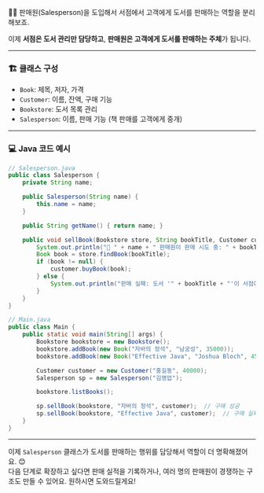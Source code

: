 🧑‍💼 판매원(Salesperson)을 도입해서 서점에서 고객에게 도서를 판매하는 역할을 분리해보죠. 

이제 **서점은 도서 관리만 담당하고**, **판매원은 고객에게 도서를 판매하는 주체**가 됩니다.

---

### 🏗️ 클래스 구성
- `Book`: 제목, 저자, 가격
- `Customer`: 이름, 잔액, 구매 기능
- `Bookstore`: 도서 목록 관리
- `Salesperson`: 이름, 판매 기능 (책 판매를 고객에게 중개)

---

### 💻 Java 코드 예시
```java
// Salesperson.java
public class Salesperson {
    private String name;

    public Salesperson(String name) {
        this.name = name;
    }

    public String getName() { return name; }

    public void sellBook(Bookstore store, String bookTitle, Customer customer) {
        System.out.println("🔔 " + name + " 판매원이 판매 시도 중: " + bookTitle);
        Book book = store.findBook(bookTitle);
        if (book != null) {
            customer.buyBook(book);
        } else {
            System.out.println("판매 실패: 도서 '" + bookTitle + "'이 서점에 없습니다.");
        }
    }
}
```

```java
// Main.java
public class Main {
    public static void main(String[] args) {
        Bookstore bookstore = new Bookstore();
        bookstore.addBook(new Book("자바의 정석", "남궁성", 35000));
        bookstore.addBook(new Book("Effective Java", "Joshua Bloch", 45000));

        Customer customer = new Customer("홍길동", 40000);
        Salesperson sp = new Salesperson("김영업");

        bookstore.listBooks();

        sp.sellBook(bookstore, "자바의 정석", customer);  // 구매 성공
        sp.sellBook(bookstore, "Effective Java", customer);  // 구매 실패
    }
}
```

---

이제 `Salesperson` 클래스가 도서를 판매하는 행위를 담당해서 역할이 더 명확해졌어요. 😊  
다음 단계로 확장하고 싶다면 판매 실적을 기록하거나, 여러 명의 판매원이 경쟁하는 구조도 만들 수 있어요. 원하시면 도와드릴게요!

